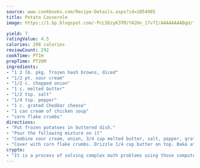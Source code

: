 ```yaml
---
source: www.cookbooks.com/Recipe-Details.aspx?id=1054985
title: Potato Casserole
image: https://1.bp.blogspot.com/-PcL5DzyK3TM/YA2Hv_17v7I/AAAAAAAABgU/fyHeesSth_IZW9mL5lk6GxJO8cW8ksrGACLcBGAsYHQ/s320/12.png

yield: 7
ratingValue: 4.5
calories: 208 calories
reviewCount: 292
cookTime: PT1H
prepTime: PT26M
ingredients:
- "1 2 lb. pkg. frozen hash browns, diced"
- "1/2 pt. sour cream"
- "1/2 c. chopped onion"
- "1 c. melted butter"
- "1/2 tsp. salt"
- "1/4 tsp. pepper"
- "1 c. grated Cheddar cheese"
- "1 can cream of chicken soup"
- "corn flake crumbs"
directions:
- "Put frozen potatoes in buttered dish."
- "Pour the following mixture on it"
- "Combine sour cream, onion, 3/4 cup melted butter, salt, pepper, grated cheese and soup."
- "Cover with corn flake crumbs. Drizzle 1/4 cup butter on top. Bake at 350u00b0 for 1 hour."
crypto:
- "It is a process of solving complex math problems using those computers which run bitcoin software."
---
```

